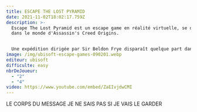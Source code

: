 ```yaml
---
title: ESCAPE THE LOST PYRAMID
date: 2021-11-02T18:02:17.759Z
description: >-
  Escape The Lost Pyramid est un escape game en réalité virtuelle, se déroulant
  dans le monde d'Assassin's Creed Origins.


  Une expédition dirigée par Sir Beldon Frye disparaît quelque part dans la péninsule du Sinaï. Une équipe de quatre et une douzaine de porteurs locaux cherchaient la Pyramide Perdue de Nebka… «  Ils n'ont jamais été revus. Dans le jeu, 2 ou 4 joueurs font équipe et disposent de 60 minutes pour trouver une sortie de la pyramide de Nebka. Les joueurs vivront une aventure plus grande que nature. Une aventure qui serait bien trop dangereuse ou tout simplement impossible à vivre dans la vraie vie.
image: /img/ubisoft-escape-games-090201.webp
editeur: ubisoft
difficulte: easy
nbrDeJoueur:
  - "2"
  - "4"
video: https://www.youtube.com/embed/ZaEIvjdwCMI
---
```

LE CORPS DU MESSAGE JE NE SAIS PAS SI JE VAIS LE GARDER
